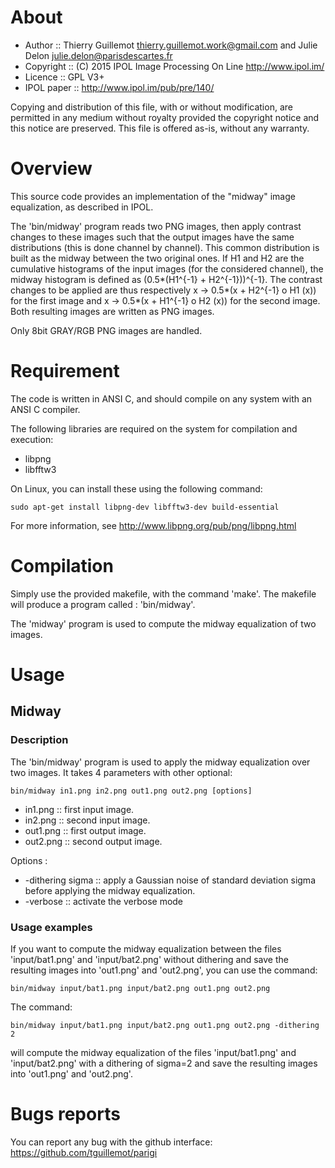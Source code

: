 # About
- Author    :: Thierry Guillemot <thierry.guillemot.work@gmail.com> and Julie Delon <julie.delon@parisdescartes.fr>
- Copyright :: (C) 2015 IPOL Image Processing On Line http://www.ipol.im/
- Licence   :: GPL V3+
- IPOL paper :: http://www.ipol.im/pub/pre/140/

Copying and distribution of this file, with or without modification,
are permitted in any medium without royalty provided the copyright
notice and this notice are preserved.  This file is offered as-is,
without any warranty.
# Overview
This source code provides an implementation of the "midway" image
equalization, as described in IPOL.

The 'bin/midway' program reads two PNG images, then apply contrast
changes to these images such that the output images have the same
distributions (this is done channel by channel).  This common
distribution is built as the midway between the two original ones.
If H1 and H2 are the cumulative histograms of the input images (for
the considered channel), the midway histogram is defined as
(0.5*(H1^{-1} + H2^{-1}))^{-1}. The contrast changes to be applied
are thus respectively x -> 0.5*(x + H2^{-1} o H1 (x)) for the first
image and x -> 0.5*(x + H1^{-1} o H2 (x)) for the second image. Both
resulting images are written as PNG images.

Only 8bit GRAY/RGB PNG images are handled.
# Requirement
The code is written in ANSI C, and should compile on any system with
an ANSI C compiler.

The following libraries are required on the system for compilation
and execution:

- libpng
- libfftw3

On Linux, you can install these using the following command:

```
sudo apt-get install libpng-dev libfftw3-dev build-essential
```

For more information, see http://www.libpng.org/pub/png/libpng.html

# Compilation
Simply use the provided makefile, with the command 'make'.  The
makefile will produce a program called : 'bin/midway'.

The 'midway' program is used to compute the midway equalization
of two images.

# Usage
## Midway
### Description
The 'bin/midway' program is used to apply the midway equalization over
two images. It takes 4 parameters with other optional:
```
bin/midway in1.png in2.png out1.png out2.png [options]
```
- in1.png  :: first input image.
- in2.png  :: second input image.
- out1.png :: first output image.
- out2.png :: second output image.

Options :
- -dithering sigma :: apply a Gaussian noise of standard deviation
   sigma before applying the midway equalization.
- -verbose :: activate the verbose mode

### Usage examples
If you want to compute the midway equalization between the files
'input/bat1.png' and 'input/bat2.png' without dithering and save the
resulting images into 'out1.png' and 'out2.png', you can use the
command:
```
bin/midway input/bat1.png input/bat2.png out1.png out2.png
```

The command:
```
bin/midway input/bat1.png input/bat2.png out1.png out2.png -dithering 2
```
will compute the midway equalization of the files
'input/bat1.png' and 'input/bat2.png' with a dithering of
sigma=2 and save the resulting images into 'out1.png' and
'out2.png'.

# Bugs reports
You can report any bug with the github interface:
https://github.com/tguillemot/parigi
